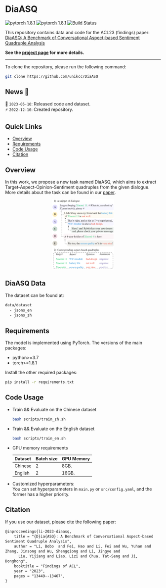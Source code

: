 <!-- <p align="center"> -->
<!-- </p> -->
# DiaASQ
<a href="https://github.com/unikcc/DiaASQ">
  <img src="https://img.shields.io/badge/DiaASQ-0.1-blue" alt="pytorch 1.8.1">
</a>
<a href="https://github.com/unikcc/DiaASQ" rel="nofollow">
  <img src="https://img.shields.io/badge/pytorch-1.8.1-green" alt="pytorch 1.8.1">
</a>
<a href="https://huggingface.co/docs/transformers/index" rel="nofollow">
  <img src="https://img.shields.io/badge/transformers-4.24.0-orange" alt="Build Status">
</a>

This repository contains data and code for the ACL23 (findings) paper: [DiaASQ: A Benchmark of Conversational Aspect-based Sentiment Quadruple Analysis](https://arxiv.org/abs/2211.05705)


**See the [project page](https://diaasq-page.pages.dev/) for more details.**

------

To clone the repository, please run the following command:

```bash
git clone https://github.com/unikcc/DiaASQ
```

## News 🎉
<!-- :sparkles: `2023-05-10`: Released code and dataset.   -->
:loudspeaker: `2023-05-10`: Released code and dataset.  
:zap: `2022-12-10`: Created repository.  


## Quick Links
- [Overview](#overview)
- [Requirements](#requirements)
- [Code Usage](#code-usage)
- [Citation](#citation)


## Overview
In this work, we propose a new task named DiaASQ, which aims to extract Target-Aspect-Opinion-Sentiment quadruples from the given dialogue.
More details about the task can be found in our [paper](https://arxiv.org/abs/2211.05705).


<p align="center">
<img src="./data/fig_sample.png" width="40%" />
</p>


## DiaASQ Data

The dataset can be found at:
  ```bash
  data/dataset
    - jsons_en
    - jsons_zh
  ```


## Requirements

The model is implemented using PyTorch. The versions of the main packages:

+ python>=3.7
+ torch>=1.8.1

Install the other required packages:
``` bash
pip install -r requirements.txt
```

## Code Usage 

+ Train && Evaluate on the Chinese dataset
  ```bash 
  bash scripts/train_zh.sh
  ```

+ Train && Evaluate on the English dataset
  ```bash 
  bash scripts/train_en.sh
  ```

+ GPU memory requirements 

  | Dataset | Batch size | GPU Memory |
  | --- | --- | --- |
  | Chinese | 2 |  8GB. |
  | English | 2 | 16GB. |

+ Customized hyperparameters:  
You can set hyperparameters in `main.py` or `src/config.yaml`, and the former has a higher priority.


## Citation
If you use our dataset, please cite the following paper:
```
@inproceedings{li-2023-diaasq,
    title = "{D}ia{ASQ}: A Benchmark of Conversational Aspect-based Sentiment Quadruple Analysis",
    author = "Li, Bobo  and Fei, Hao and Li, Fei and Wu, Yuhan and Zhang, Jinsong and Wu, Shengqiong and Li, Jingye and
      Liu, Yijiang and Liao, Lizi and Chua, Tat-Seng and Ji, Donghong",
    booktitle = "Findings of ACL",
    year = "2023",
    pages = "13449--13467",
}
```
